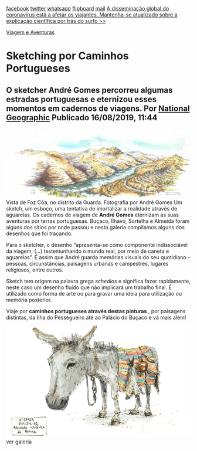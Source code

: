 [facebook](https://www.facebook.com/sharer/sharer.php?u=https%3A%2F%2Fwww.natgeo.pt%2Fviagem-e-aventuras%2F2019%2F08%2Fsketching-por-caminhos-portugueses) [twitter](https://twitter.com/share?url=https%3A%2F%2Fwww.natgeo.pt%2Fviagem-e-aventuras%2F2019%2F08%2Fsketching-por-caminhos-portugueses&via=natgeo&text=Sketching%20por%20Caminhos%20Portugueses) [whatsapp](https://web.whatsapp.com/send?text=https%3A%2F%2Fwww.natgeo.pt%2Fviagem-e-aventuras%2F2019%2F08%2Fsketching-por-caminhos-portugueses) [flipboard](https://share.flipboard.com/bookmarklet/popout?v=2&title=Sketching%20por%20Caminhos%20Portugueses&url=https%3A%2F%2Fwww.natgeo.pt%2Fviagem-e-aventuras%2F2019%2F08%2Fsketching-por-caminhos-portugueses) [mail](mailto:?subject=NatGeo&body=https%3A%2F%2Fwww.natgeo.pt%2Fviagem-e-aventuras%2F2019%2F08%2Fsketching-por-caminhos-portugueses%20-%20Sketching%20por%20Caminhos%20Portugueses) [A disseminação global do coronavírus está a afetar os viajantes. Mantenha-se atualizado sobre a explicação científica por trás do surto >>](https://www.natgeo.pt/coronavirus) 

[Viagem e Aventuras](https://www.natgeo.pt/viagem-e-aventuras) 
# Sketching por Caminhos Portugueses 
## O sketcher André Gomes percorreu algumas estradas portuguesas e eternizou esses momentos em cadernos de viagens. Por [National Geographic](https://www.natgeo.pt/autor/national-geographic) Publicado 16/08/2019, 11:44 
![Vista de Foz Côa, no distrito da Guarda.](img/files_styles_image_00_public_foz_0c_c_b_a_01.jpg)
Vista de Foz Côa, no distrito da Guarda. Fotografia por André Gomes Um sketch, um esboço, uma tentativa de imortalizar a realidade através de aguarelas. Os cadernos de viagem de **André Gomes** eternizam as suas aventuras por terras portuguesas. Buçaco, Ílhavo, Sortelha e Almeida foram alguns dos sítios por onde passou e nesta galeria compilamos alguns dos desenhos que foi traçando. 

Para o sketcher, o desenho “apresenta-se como componente indissociável da viagem, (…) testemunhando o mundo real, por meio de caneta e aguarelas”. É assim que André guarda memórias visuais do seu quotidiano – pessoas, circunstâncias, paisagens urbanas e campestres, lugares religiosos, entre outros. 

Sketch tem origem na palavra grega _schedios_ e significa fazer rapidamente, neste caso um desenho fluído que não implicará um trabalho final. É utilizado como forma de arte ou para gravar uma ideia para utilização ou memória posterior. 

Viaje por **caminhos portugueses através destas pinturas** , por paisagens distintas, da Ilha do Pessegueiro até ao Palácio do Buçaco e vá mais além! 

![Burro (Recriação Histórica)](img/files_styles_image_00_public_1.png)
ver galeria 